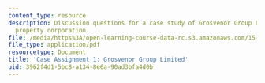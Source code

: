 ```yaml
---
content_type: resource
description: Discussion questions for a case study of Grosvenor Group Limited, a British
  property corporation.
file: /media/https%3A/open-learning-course-data-rc.s3.amazonaws.com/15-997-practice-of-finance-advanced-corporate-risk-management-spring-2009/3962f4d15bc8a1348e6a90ad3bfa4d0b_MIT15_997s09_assn01_case01.pdf
file_type: application/pdf
resourcetype: Document
title: 'Case Assignment 1: Grosvenor Group Limited'
uid: 3962f4d1-5bc8-a134-8e6a-90ad3bfa4d0b
---
```

